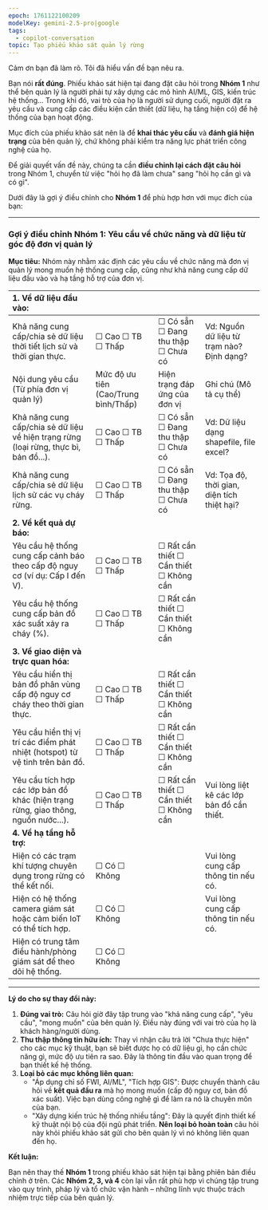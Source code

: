 ```yaml
---
epoch: 1761122100209
modelKey: gemini-2.5-pro|google
tags:
  - copilot-conversation
topic: Tạo phiếu khảo sát quản lý rừng
---
```

Cảm ơn bạn đã làm rõ. Tôi đã hiểu vấn đề bạn nêu ra.

Bạn nói **rất đúng**. Phiếu khảo sát hiện tại đang đặt câu hỏi trong **Nhóm 1** như thể bên quản lý là người phải tự xây dựng các mô hình AI/ML, GIS, kiến trúc hệ thống... Trong khi đó, vai trò của họ là người sử dụng cuối, người đặt ra yêu cầu và cung cấp các điều kiện cần thiết (dữ liệu, hạ tầng hiện có) để hệ thống của bạn hoạt động.

Mục đích của phiếu khảo sát nên là để **khai thác yêu cầu** và **đánh giá hiện trạng** của bên quản lý, chứ không phải kiểm tra năng lực phát triển công nghệ của họ.

Để giải quyết vấn đề này, chúng ta cần **điều chỉnh lại cách đặt câu hỏi** trong Nhóm 1, chuyển từ việc "hỏi họ đã làm chưa" sang "hỏi họ cần gì và có gì".

Dưới đây là gợi ý điều chỉnh cho **Nhóm 1** để phù hợp hơn với mục đích của bạn:

---

### **Gợi ý điều chỉnh Nhóm 1: Yêu cầu về chức năng và dữ liệu từ góc độ đơn vị quản lý**

**Mục tiêu:** Nhóm này nhằm xác định các yêu cầu về chức năng mà đơn vị quản lý mong muốn hệ thống cung cấp, cũng như khả năng cung cấp dữ liệu đầu vào và hạ tầng hỗ trợ của đơn vị.

| **1. Về dữ liệu đầu vào:**                                                            |                                      |                                         |                                             |
| :------------------------------------------------------------------------------------ | :----------------------------------- | :-------------------------------------- | :------------------------------------------ |
| Khả năng cung cấp/chia sẻ dữ liệu thời tiết lịch sử và thời gian thực.                | ☐ Cao ☐ TB ☐ Thấp                    | ☐ Có sẵn ☐ Đang thu thập ☐ Chưa có      | Vd: Nguồn dữ liệu từ trạm nào? Định dạng?   |
| Nội dung yêu cầu (Từ phía đơn vị quản lý)                                             | Mức độ ưu tiên (Cao/Trung bình/Thấp) | Hiện trạng đáp ứng của đơn vị           | Ghi chú (Mô tả cụ thể)                      |
| Khả năng cung cấp/chia sẻ dữ liệu về hiện trạng rừng (loại rừng, thực bì, bản đồ...). | ☐ Cao ☐ TB ☐ Thấp                    | ☐ Có sẵn ☐ Đang thu thập ☐ Chưa có      | Vd: Dữ liệu dạng shapefile, file excel?     |
| Khả năng cung cấp/chia sẻ dữ liệu lịch sử các vụ cháy rừng.                           | ☐ Cao ☐ TB ☐ Thấp                    | ☐ Có sẵn ☐ Đang thu thập ☐ Chưa có      | Vd: Tọa độ, thời gian, diện tích thiệt hại? |
| **2. Về kết quả dự báo:**                                                             |                                      |                                         |                                             |
| Yêu cầu hệ thống cung cấp cảnh báo theo cấp độ nguy cơ (ví dụ: Cấp I đến V).          | ☐ Cao ☐ TB ☐ Thấp                    | ☐ Rất cần thiết ☐ Cần thiết ☐ Không cần |                                             |
| Yêu cầu hệ thống cung cấp bản đồ xác suất xảy ra cháy (%).                            | ☐ Cao ☐ TB ☐ Thấp                    | ☐ Rất cần thiết ☐ Cần thiết ☐ Không cần |                                             |
| **3. Về giao diện và trực quan hóa:**                                                 |                                      |                                         |                                             |
| Yêu cầu hiển thị bản đồ phân vùng cấp độ nguy cơ cháy theo thời gian thực.            | ☐ Cao ☐ TB ☐ Thấp                    | ☐ Rất cần thiết ☐ Cần thiết ☐ Không cần |                                             |
| Yêu cầu hiển thị vị trí các điểm phát nhiệt (hotspot) từ vệ tinh trên bản đồ.         | ☐ Cao ☐ TB ☐ Thấp                    | ☐ Rất cần thiết ☐ Cần thiết ☐ Không cần |                                             |
| Yêu cầu tích hợp các lớp bản đồ khác (hiện trạng rừng, giao thông, nguồn nước...).    | ☐ Cao ☐ TB ☐ Thấp                    | ☐ Rất cần thiết ☐ Cần thiết ☐ Không cần | Vui lòng liệt kê các lớp bản đồ cần thiết.  |
| **4. Về hạ tầng hỗ trợ:**                                                             |                                      |                                         |                                             |
| Hiện có các trạm khí tượng chuyên dụng trong rừng có thể kết nối.                     | ☐ Có ☐ Không                         |                                         | Vui lòng cung cấp thông tin nếu có.         |
| Hiện có hệ thống camera giám sát hoặc cảm biến IoT có thể tích hợp.                   | ☐ Có ☐ Không                         |                                         | Vui lòng cung cấp thông tin nếu có.         |
| Hiện có trung tâm điều hành/phòng giám sát để theo dõi hệ thống.                      | ☐ Có ☐ Không                         |                                         |                                             |

---

**Lý do cho sự thay đổi này:**

1.  **Đúng vai trò:** Câu hỏi giờ đây tập trung vào "khả năng cung cấp", "yêu cầu", "mong muốn" của bên quản lý. Điều này đúng với vai trò của họ là khách hàng/người dùng.
2.  **Thu thập thông tin hữu ích:** Thay vì nhận câu trả lời "Chưa thực hiện" cho các mục kỹ thuật, bạn sẽ biết được họ có dữ liệu gì, họ cần chức năng gì, mức độ ưu tiên ra sao. Đây là thông tin đầu vào quan trọng để bạn thiết kế hệ thống.
3.  **Loại bỏ các mục không liên quan:**
    *   "Áp dụng chỉ số FWI, AI/ML", "Tích hợp GIS": Được chuyển thành câu hỏi về **kết quả đầu ra** mà họ mong muốn (cấp độ nguy cơ, bản đồ xác suất). Việc bạn dùng công nghệ gì để làm ra nó là chuyên môn của bạn.
    *   "Xây dựng kiến trúc hệ thống nhiều tầng": Đây là quyết định thiết kế kỹ thuật nội bộ của đội ngũ phát triển. **Nên loại bỏ hoàn toàn** câu hỏi này khỏi phiếu khảo sát gửi cho bên quản lý vì nó không liên quan đến họ.

**Kết luận:**

Bạn nên thay thế **Nhóm 1** trong phiếu khảo sát hiện tại bằng phiên bản điều chỉnh ở trên. Các **Nhóm 2, 3, và 4** còn lại vẫn rất phù hợp vì chúng tập trung vào quy trình, pháp lý và tổ chức vận hành – những lĩnh vực thuộc trách nhiệm trực tiếp của bên quản lý.